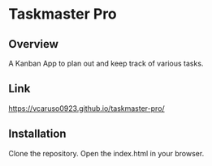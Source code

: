 # Taskmaster Pro

## Overview
A Kanban App to plan out and keep track of various tasks. 

## Link
https://vcaruso0923.github.io/taskmaster-pro/

## Installation
Clone the repository. Open the index.html in your browser.
